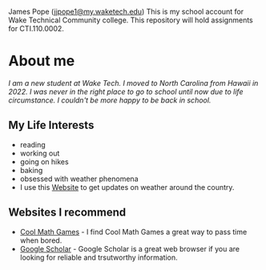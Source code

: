James Pope (jjpope1@my.waketech.edu)
This is my school account for Wake Technical Community college.
This repository will hold assignments for CTI.110.0002.

# About me
_I am a new student at Wake Tech. I moved to North Carolina from Hawaii in 2022. I was never in the right place to go to school until now due to life circumstance. I couldn't be more happy to be back in school._
## My Life Interests
* reading
* working out
* going on hikes
* baking 
* obsessed with weather phenomena
* I use this [Website](https://weather.us/model-charts) to get updates on weather around the country. 
## Websites I recommend 
- [Cool Math Games](https://www.coolmathgames.com/) - I find Cool Math Games a great way to pass time when bored.
- [Google Scholar](https://scholar.google.com/) - Google Scholar is a great web browser if you are looking for reliable and trsutworthy information. 